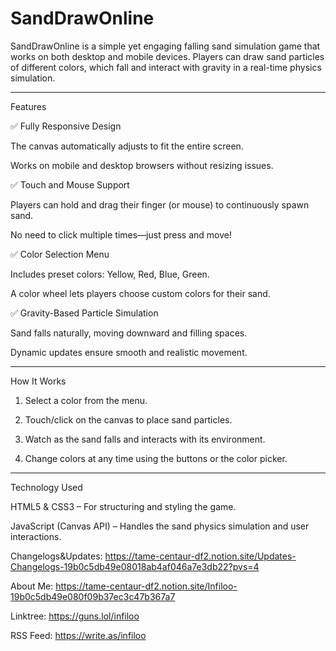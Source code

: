 # SandDrawOnline

SandDrawOnline is a simple yet engaging falling sand simulation game that works on both desktop and mobile devices. Players can draw sand particles of different colors, which fall and interact with gravity in a real-time physics simulation.


---

Features

✅ Fully Responsive Design

The canvas automatically adjusts to fit the entire screen.

Works on mobile and desktop browsers without resizing issues.


✅ Touch and Mouse Support

Players can hold and drag their finger (or mouse) to continuously spawn sand.

No need to click multiple times—just press and move!


✅ Color Selection Menu

Includes preset colors: Yellow, Red, Blue, Green.

A color wheel lets players choose custom colors for their sand.


✅ Gravity-Based Particle Simulation

Sand falls naturally, moving downward and filling spaces.

Dynamic updates ensure smooth and realistic movement.



---

How It Works

1. Select a color from the menu.


2. Touch/click on the canvas to place sand particles.


3. Watch as the sand falls and interacts with its environment.


4. Change colors at any time using the buttons or the color picker.




---

Technology Used

HTML5 & CSS3 – For structuring and styling the game.

JavaScript (Canvas API) – Handles the sand physics simulation and user interactions.

Changelogs&Updates: https://tame-centaur-df2.notion.site/Updates-Changelogs-19b0c5db49e08018ab4af046a7e3db22?pvs=4

About Me: https://tame-centaur-df2.notion.site/Infiloo-19b0c5db49e080f09b37ec3c47b367a7

Linktree: https://guns.lol/infiloo

RSS Feed: https://write.as/infiloo
